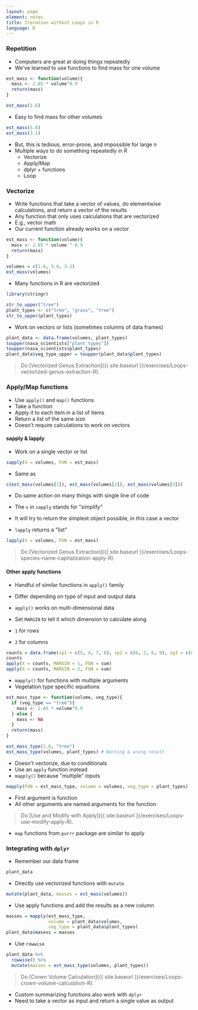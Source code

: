 ```yaml
---
layout: page
element: notes
title: Iteration without Loops in R
language: R
---
```


### Repetition

* Computers are great at doing things repeatedly
* We've learned to use functions to find mass for one volume

```r
est_mass <- function(volume){
  mass <- 2.65 * volume^0.9
  return(mass)
}

est_mass(1.6)
```

* Easy to find mass for other volumes

```r
est_mass(5.6)
est_mass(3.1)
```

* But, this is tedious, error-prone, and impossible for large n
* Multiple ways to do something repeatedly in R
  * Vectorize
  * Apply/Map
  * dplyr + functions
  * Loop

### Vectorize

* Write functions that take a vector of values, do elementwise calculations, and return a vector of the results
* Any function that only uses calculations that are vectorized
* E.g., vector math
* Our current function already works on a vector

```r
est_mass <- function(volume){
  mass <- 2.65 * volume ^ 0.9
  return(mass)
}

volumes = c(1.6, 5.6, 3.1)
est_mass(volumes)
```

* Many functions in R are vectorized

```r
library(stringr)

str_to_upper("tree")
plant_types <- c("tree", "grass", "tree")
str_to_upper(plant_types)
```

* Work on vectors or lists (sometimes columns of data frames)

```r
plant_data <- data.frame(volumes, plant_types)
toupper(nasa_scientists["plant_types"])
toupper(nasa_scientists$plant_types)
plant_data$veg_type_upper = toupper(plant_data$plant_types)
```

> Do [Vectorized Genus Extraction]({{ site.baseurl }}/exercises/Loops-vectorized-genus-extraction-R).

### Apply/Map functions

* Use `apply()` and `map()` functions
* Take a function
* Apply it to each item in a list of items
* Return a list of the same size
* Doesn't require calculations to work on vectors

#### sapply & lapply

* Work on a single vector or list

```r
sapply(X = volumes, FUN = est_mass)
```

* Same as

```r
c(est_mass(volumes[1]), est_mass(volumes[2]), est_mass(volumes[3]))
```

* Do same action on many things with single line of code

* The `s` in `sapply` stands for "simplify"
* It will try to return the simplest object possible, in this case a vector
* `lapply` returns a "list"

```r
lapply(X = volumes, FUN = est_mass)
```

> Do [Vectorized Genus Extraction]({{ site.baseurl }}/exercises/Loops-species-name-capitalization-apply-R).

#### Other apply functions

* Handful of similar functions in `apply()` family
* Differ depending on type of input and output data

* `apply()` works on multi-dimensional data
* Set `MARGIN` to tell it which dimension to calculate along
* `1` for rows
* `2` for columns

```r
counts = data.frame(sp1 = c(5, 4, 7, 6), sp2 = c(6, 2, 6, 9), sp3 = c(8, 16, 1, 0))
counts
apply(X = counts, MARGIN = 1, FUN = sum)
apply(X = counts, MARGIN = 2, FUN = sum)
```

* `mapply()` for functions with multiple arguments
* Vegetation type specific equations

```r
est_mass_type <- function(volume, veg_type){
  if (veg_type == "tree"){
    mass <- 2.65 * volume^0.9
  } else {
    mass <- NA
  }
  return(mass)
}

est_mass_type(1.6, "tree")
est_mass_type(volumes, plant_types) # Warning & wrong result
```

* Doesn't vectorize, due to conditionals
* Use an `apply` function instead
* `mapply()` because "multiple" inputs

```r
mapply(FUN = est_mass_type, volume = volumes, veg_type = plant_types)
```

* First argument is function
* All other arguments are named arguments for the function

> Do [Use and Modify with Apply]({{ site.baseurl }}/exercises/Loops-use-modify-apply-R).

* `map` functions from `purrr` package are similar to apply

### Integrating with `dplyr`

* Remember our data frame

```r
plant_data
```

* Directly use vectorized functions with `mutate`

```r
mutate(plant_data, masses = est_mass(volumes))
```

* Use apply functions and add the results as a new column

```r
masses = mapply(est_mass_type,
                volume = plant_data$volumes,
                veg_type = plant_data$plant_types)
plant_data$masess = masses
```

* Use `rowwise`

```r
plant_data %>%
  rowwise() %>%
  mutate(masses = est_mass_type(volumes, plant_types))
```

> Do [Crown Volume Calculation]({{ site.baseurl }}/exercises/Loops-crown-volume-calculation-R).

* Custom summarizing functions also work with `dplyr`
* Need to take a vector as input and return a single value as output